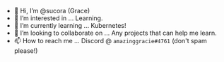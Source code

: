 - 👋 Hi, I’m @sucora (Grace)
- 👀 I’m interested in ... Learning.
- 🌱 I’m currently learning ... Kubernetes!
- 💞️ I’m looking to collaborate on ... Any projects that can help me learn.
- 📫 How to reach me ... Discord @ `amazinggracie#4761` (don't spam please!)

<!---
amazinggracie/amazinggracie is a ✨ special ✨ repository because its `README.md` (this file) appears on your GitHub profile.
You can click the Preview link to take a look at your changes.
--->
